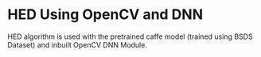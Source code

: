 # HED Using OpenCV and DNN
 HED algorithm is used with the pretrained caffe model (trained using BSDS Dataset) and inbuilt OpenCV DNN Module.
